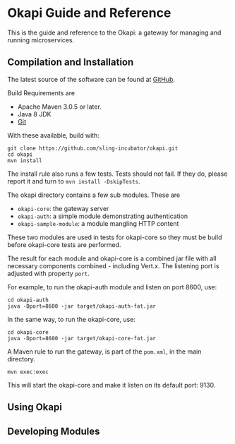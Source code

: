 # Okapi Guide and Reference

This is the guide and reference to the Okapi: a gateway for
managing and running microservices.

## Compilation and Installation

The latest source of the software can be found at
[GitHub](https://github.com/sling-incubator/okapi).

Build Requirements are

 * Apache Maven 3.0.5 or later.
 * Java 8 JDK
 * [Git](https://git-scm.com)

With these available, build with:

```
git clone https://github.com/sling-incubator/okapi.git
cd okapi
mvn install
```

The install rule also runs a few tests. Tests should not fail.
If they do, please report it and turn to `mvn install -DskipTests`.

The okapi directory contains a few sub modules. These are

 * `okapi-core`: the gateway server
 * `okapi-auth`: a simple module demonstrating authentication
 * `okapi-sample-module`: a module mangling HTTP content

These two modules are used in tests for okapi-core so they must be build
before okapi-core tests are performed.

The result for each module and okapi-core is a combined jar file
with all necessary components combined - including Vert.x. The listening
port is adjusted with property `port`.

For example, to run the okapi-auth module and listen on port 8600, use:

```
cd okapi-auth
java -Dport=8600 -jar target/okapi-auth-fat.jar
```

In the same way, to run the okapi-core, use:
```
cd okapi-core
java -Dport=8600 -jar target/okapi-core-fat.jar
```

A Maven rule to run the gateway, is part of the `pom.xml`, in the
main directory.

```
mvn exec:exec
```
This will start the okapi-core and make it listen on its default port: 9130.

## Using Okapi

## Developing Modules

